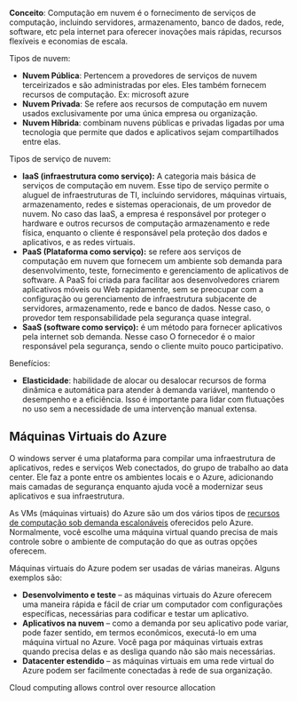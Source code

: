
**Conceito**: Computação em nuvem é o fornecimento de serviços de computação, incluindo servidores, armazenamento, banco de dados, rede, software, etc pela internet para oferecer inovações mais rápidas, recursos flexíveis e economias de escala.

Tipos de nuvem:
- **Nuvem Pública**: Pertencem a provedores de serviços de nuvem terceirizados e são administradas por eles. Eles também fornecem recursos de computação. Ex: microsoft azure
- **Nuvem Privada**: Se refere aos recursos de computação em nuvem usados exclusivamente por uma única empresa ou organização.
- **Nuvem Híbrida**: combinam nuvens públicas e privadas ligadas por uma tecnologia que permite que dados e aplicativos sejam compartilhados entre elas. 


Tipos de serviço de nuvem:
- **IaaS (infraestrutura como serviço):** A categoria mais básica de serviços de computação em nuvem. Esse tipo de serviço permite o aluguel de infraestruturas de TI, incluindo servidores, máquinas virtuais, armazenamento, redes e sistemas operacionais, de um provedor de nuvem. No caso das IaaS, a empresa é responsável por proteger o hardware e outros recursos de computação armazenamento e rede física, enquanto o cliente é responsável pela proteção dos dados e aplicativos, e as redes virtuais.
- **PaaS (Plataforma como serviço):** se refere aos serviços de computação em nuvem que fornecem um ambiente sob demanda para desenvolvimento, teste, fornecimento e gerenciamento de aplicativos de software. A PaaS foi criada para facilitar aos desenvolvedores criarem aplicativos móveis ou Web rapidamente, sem se preocupar com a configuração ou gerenciamento de infraestrutura subjacente de servidores, armazenamento, rede e banco de dados. Nesse caso, o provedor tem responsabilidade pela segurança quase integral.
- **SaaS (software como serviço):** é um método para fornecer aplicativos pela internet sob demanda. Nesse caso O fornecedor é o maior responsável pela segurança, sendo o cliente muito pouco participativo.


Benefícios:
- **Elasticidade**: habilidade de alocar ou desalocar recursos de forma dinâmica e automática para atender à demanda variável, mantendo o desempenho e a eficiência. Isso é importante para lidar com flutuações no uso sem a necessidade de uma intervenção manual extensa.


## Máquinas Virtuais do Azure

O windows server é uma plataforma para compilar uma infraestrutura de aplicativos, redes e serviços Web conectados, do grupo de trabalho ao data center. Ele faz a ponte entre os ambientes locais e o Azure, adicionando mais camadas de segurança enquanto ajuda você a modernizar seus aplicativos e sua infraestrutura.

As VMs (máquinas virtuais) do Azure são um dos vários tipos de [recursos de computação sob demanda escalonáveis](https://learn.microsoft.com/pt-br/azure/architecture/guide/technology-choices/compute-decision-tree) oferecidos pelo Azure. Normalmente, você escolhe uma máquina virtual quando precisa de mais controle sobre o ambiente de computação do que as outras opções oferecem.

Máquinas virtuais do Azure podem ser usadas de várias maneiras. Alguns exemplos são:

- **Desenvolvimento e teste** – as máquinas virtuais do Azure oferecem uma maneira rápida e fácil de criar um computador com configurações específicas, necessárias para codificar e testar um aplicativo.
- **Aplicativos na nuvem** – como a demanda por seu aplicativo pode variar, pode fazer sentido, em termos econômicos, executá-lo em uma máquina virtual no Azure. Você paga por máquinas virtuais extras quando precisa delas e as desliga quando não são mais necessárias.
- **Datacenter estendido** – as máquinas virtuais em uma rede virtual do Azure podem ser facilmente conectadas à rede de sua organização.


Cloud computing allows control over resource allocation
